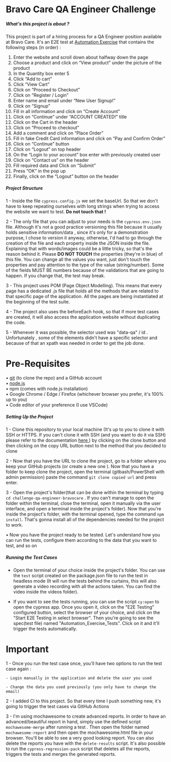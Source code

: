 # Bravo Care QA Engineer Challenge

##### What's this project is about ?

This project is part of a hiring process for a QA Engineer position available at Bravo Care.
It's an E2E test at <a href="https://automationexercise.com/">Automation Exercise</a> that contains the following steps (in order) :

1. Enter the website and scroll down about halfway down the page
2. Choose a product and click on “View product” under the picture of the product
3. In the Quantity box enter 5
4. Click “Add to cart”
5. Click “View Cart”
6. Click on “Proceed to Checkout”
7. Click on “Register / Login”
8. Enter name and email under “New User Signup!”
9. Click on “Signup”
10. Fill in all information and click on “Create Account”
11. Click on “Continue” under “ACCOUNT CREATED!” title
12. Click on the Cart in the header
13. Click on “Proceed to checkout”
14. Add a comment and click on “Place Order”
15. Fill in fake Credit Card information and click on “Pay and Confirm Order”
16. Click on “Continue” button
17. Click on “Logout” on top header
18. On the “Login to your account” box enter with previously created user
19. Click on “Contact us” on the header
20. Fill required data and Click on “Submit”
21. Press “OK” in the pop up
22. Finally, click on the “Logout” button on the header

##### Project Structure

1 - Inside the file `cypress.config.js` we set the baseUrl. So that we don't have to keep repeating ourselves with long strings when trying to access the website we want to test. <strong>Do not touch that !</strong>

2 - The only file that you can adjust to your needs is the `cypress.env.json` file. Although it's not a good practice versioning this file because it usually holds sensitive information/data , since it's only for a demonstration purpose, I chose to version it anyway, otherwise, I'd had to go through the creation of the file and each property inside the JSON inside the file. Explaining that with words/images could be a little tricky, so that's the reason behind it.
Please <strong>DO NOT TOUCH</strong> the properties (they're in blue) of this file. You can change all the values you want, just don't touch the properties and pay attention to the type of the value (string/number). Some of the fields MUST BE numbers because of the validations that are going to happen.
If you change that, the test may break.

3 - This project uses POM (Page Object Modelling). This means that every page has a dedicated .js file that holds all the methods that are related to that specific
page of the application. All the pages are being instantiated at the beginning of the test suite.

4 - The project also uses the beforeEach hook, so that if more test cases are created, it will also access the application website without duplicating the code.

5 - Whenever it was possible, the selector used was "data-qa" / id . Unfortunately , some of the elements didn't have a specific selector and because of that an xpath was needed in order to get the job done.

# Pre-Requisites

• <a href="https://git-scm.com/downloads">git</a> (to clone the repo) and a GitHub account<br>
• <a href="https://nodejs.org/en">node.js</a> <br>
• npm (comes with node.js installation) <br>
• Google Chrome / Edge / Firefox (whichever browser you prefer, it's 100% up to you) <br>
• Code editor of your preference (I use VSCode)<br>

##### Setting Up the Project

1 - Clone this repository to your local machine (It's up to you to clone it with SSH or HTTPS. If you can't clone it with SSH
(and you want to do it via SSH) please refer to the documentation <a href="https://docs.github.com/en/authentication/connecting-to-github-with-ssh/adding-a-new-ssh-key-to-your-github-account"> here </a >) by clicking on the clone button and then clicking on the copy URL button next to the method that you decided to clone

2 - Now that you have the URL to clone the project, go to a folder where you keep your GitHub projects (or create a new one ). Now that you have a folder to keep clone the project, open the terminal (gitbash/PowerShell with admin permission) paste the command `git clone copied url` and press enter.

3 - Open the project's folder(that can be done within the terminal by typing `cd challenge-qa-engineer-bravocare` . If you can't manage to open the folder within the terminal, close the terminal, open it manually via the user interface, and open a terminal inside the project's folder). Now that you're inside the project's folder, with the terminal opened, type the command `npm install`. That's gonna install all of the dependencies needed for the project to work.

• Now you have the project ready to be tested. Let's understand how you can run the tests, configure them according to the data that you want to test, and so on

##### Running the Test Cases

- Open the terminal of your choice inside the project's folder. You can use the `test` script created on the package.json file to run the test in headless mode (It will run the tests behind the curtains, this will also generate a video recording with all the actions taken. You can find the video inside the videos folder).

- If you want to see the tests running, you can use the script `cy:open` to open the cypress app. Once you open it, click on the "E2E Testing" configured button,
  select the browser of your choice, and click on the "Start E2E Testing in select browser". Then you're going to see the spec(test file) named "Automation_Exercise_Tests".
  Click on it and it'll trigger the tests automatically.

# Important

1 - Once you run the test case once, you'll have two options to run the test case again :

    - Login manually in the application and delete the user you used

    - Change the data you used previously (you only have to change the email)

2 - I added CI to this project. So that every time I push something new, it's going to trigger the test cases via GitHub Actions

3 - I'm using mochawesome to create advanced reports. In order to have an advanced/beautiful report in hand, simply use the defined script `mochawesome-merge` after
running a test . Then open the folder named `mochawesome-report` and then open the mochawesome.html file in your browser. You'll be able to see a very good looking report.
You can also delete the reports you have with the `delete-results` script. It's also possible to run the `cypress-regression-pack` script that deletes all the reports,
triggers the tests and merges the generated reports.
